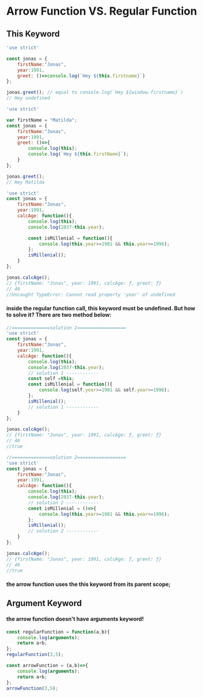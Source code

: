 # Arrow Function VS. Regular Function

## This Keyword

```js
'use strict'

const jonas = {  
    firstName:"Jonas",
    year:1991,
    greet: ()=>console.log(`Hey ${this.firstname}`)
};

jonas.greet(); // equal to console.log(`Hey ${window.firstname}`)
// Hey undefined
```

```js
'use strict'

var firstName = "Matilda";
const jonas = {  
    firstName:"Jonas",
    year:1991,
    greet: ()=>{
        console.log(this);
        console.log(`Hey ${this.firstName}`);
    }
};

jonas.greet(); 
// Hey Matilda
```


```js
'use strict'
const jonas = {  
    firstName:"Jonas",
    year:1991,
    calcAge: function(){
        console.log(this);
        console.log(2037-this.year);

        const isMillenial = function(){
            console.log(this.year>=1981 && this.year<=1996);
        };
        isMillenial();
    }
};

jonas.calcAge();
// {firstName: "Jonas", year: 1991, calcAge: ƒ, greet: ƒ}
// 46
//Uncaught TypeError: Cannot read property 'year' of undefined
```

#### inside the regular function call, this keyword must be undefined. But how to solve it? There are two method below:

```js
//==============solution 1==================
'use strict'
const jonas = {  
    firstName:"Jonas",
    year:1991,
    calcAge: function(){
        console.log(this);
        console.log(2037-this.year);
        // solution 1 ------------
        const self =this;
        const isMillenial = function(){  
            console.log(self.year>=1981 && self.year<=1996);
        };
        isMillenial();
        // solution 1 ------------
    }
};

jonas.calcAge();
// {firstName: "Jonas", year: 1991, calcAge: ƒ, greet: ƒ}
// 46
//true

//==============solution 2==================
'use strict'
const jonas = {  
    firstName:"Jonas",
    year:1991,
    calcAge: function(){
        console.log(this);
        console.log(2037-this.year);
        // solution 2 ------------
        const isMillenial = ()=>{  
            console.log(this.year>=1981 && this.year<=1996);
        };
        isMillenial();
        // solution 2 ------------
    }
};

jonas.calcAge();
// {firstName: "Jonas", year: 1991, calcAge: ƒ, greet: ƒ}
// 46
//true
```


#### the arrow function uses the this keyword from its parent scope;

## Argument Keyword

#### the arrow function doesn't have arguments keyword!

```js
const regularFunction = function(a,b){
    console.log(arguments);
    return a+b;
};
regularFunction(3,5);

const arrowFunction = (a,b)=>{
    console.log(arguments);
    return a+b;
};
arrowFunction(3,5);
```
